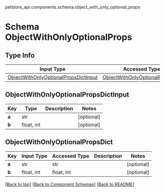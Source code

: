 petstore_api.components.schema.object_with_only_optional_props
# Schema ObjectWithOnlyOptionalProps

## Type Info
Input Type | Accessed Type | Description | Notes
------------ | ------------- | ------------- | -------------
[ObjectWithOnlyOptionalPropsDictInput](#objectwithonlyoptionalpropsdictinput) | [ObjectWithOnlyOptionalPropsDict](#objectwithonlyoptionalpropsdict) |  |

## ObjectWithOnlyOptionalPropsDictInput
Key | Type |  Description | Notes
------------ | ------------- | ------------- | -------------
**a** | str |  | [optional]
**b** | float, int |  | [optional]

## ObjectWithOnlyOptionalPropsDict
Key | Input Type | Accessed Type | Description | Notes
------------ | ------------- | ------------- | ------------- | -------------
**a** | str | str |  | [optional]
**b** | float, int | float, int |  | [optional]

[[Back to top]](#top) [[Back to Component Schemas]](../../../README.md#Component-Schemas) [[Back to README]](../../../README.md)
